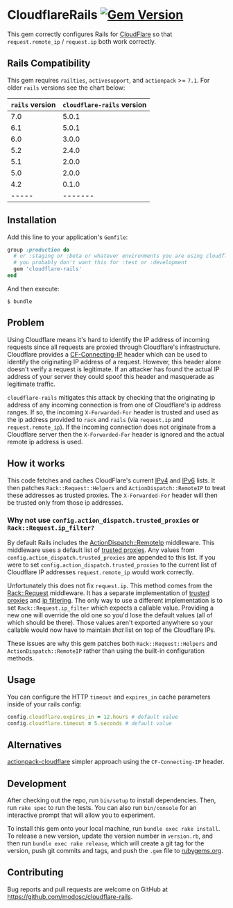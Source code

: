 # CloudflareRails [![Gem Version](https://badge.fury.io/rb/cloudflare-rails.svg)](https://badge.fury.io/rb/cloudflare-rails)
This gem correctly configures Rails for [CloudFlare](https://www.cloudflare.com) so that `request.remote_ip` / `request.ip` both work correctly.

## Rails Compatibility

This gem requires `railties`, `activesupport`, and `actionpack` >= `7.1`. For older `rails` versions see the chart below:

| `rails` version | `cloudflare-rails` version |
| --------------- | -------------------------- |
| 7.0             | 5.0.1                      |
| 6.1             | 5.0.1                      |
| 6.0             | 3.0.0                      |
| 5.2             | 2.4.0                      |
| 5.1             | 2.0.0                      |
| 5.0             | 2.0.0                      |
| 4.2             | 0.1.0                      |
| -----           | -------                    |

## Installation

Add this line to your application's `Gemfile`:

```ruby
group :production do
  # or :staging or :beta or whatever environments you are using cloudflare in.
  # you probably don't want this for :test or :development
  gem 'cloudflare-rails'
end
```

And then execute:

    $ bundle

## Problem

Using Cloudflare means it's hard to identify the IP address of incoming requests since all requests are proxied through Cloudflare's infrastructure. Cloudflare provides a [CF-Connecting-IP](https://support.cloudflare.com/hc/en-us/articles/200170986-How-does-Cloudflare-handle-HTTP-Request-headers-) header which can be used to identify the originating IP address of a request. However, this header alone doesn't verify a request is legitimate. If an attacker has found the actual IP address of your server they could spoof this header and masquerade as legitimate traffic.

`cloudflare-rails` mitigates this attack by checking that the originating ip address of any incoming connection is from one of Cloudflare's ip address ranges. If so, the incoming `X-Forwarded-For` header is trusted and used as the ip address provided to `rack` and `rails` (via `request.ip` and `request.remote_ip`). If the incoming connection does not originate from a Cloudflare server then the `X-Forwarded-For` header is ignored and the actual remote ip address is used.

## How it works
This code fetches and caches CloudFlare's current [IPv4](https://www.cloudflare.com/ips-v4) and [IPv6](https://www.cloudflare.com/ips-v6) lists. It then patches `Rack::Request::Helpers` and `ActionDispatch::RemoteIP` to treat these addresses as trusted proxies. The `X-Forwarded-For` header will then be trusted only from those ip addresses.

### Why not use `config.action_dispatch.trusted_proxies` or `Rack::Request.ip_filter?`
By default Rails includes the [ActionDispatch::RemoteIp](https://api.rubyonrails.org/classes/ActionDispatch/RemoteIp.html) middleware. This middleware uses a default list of [trusted proxies](https://github.com/rails/rails/blob/6b93fff8af32ef5e91f4ec3cfffb081d0553faf0/actionpack/lib/action_dispatch/middleware/remote_ip.rb#L36C5-L42). Any values from `config.action_dispatch.trusted_proxies` are appended to this list. If you were to set `config.action_dispatch.trusted_proxies` to the current list of Cloudflare IP addresses `request.remote_ip` would work correctly.

Unfortunately this does not fix `request.ip`. This method comes from the [Rack::Request](https://github.com/rack/rack/blob/main/lib/rack/request.rb) middleware. It has a separate implementation of [trusted proxies](https://github.com/rack/rack/blob/main/lib/rack/request.rb#L48-L56) and [ip filtering](https://github.com/rack/rack/blob/main/lib/rack/request.rb#L58C1-L59C1). The only way to use a different implementation is to set `Rack::Request.ip_filter` which expects a callable value. Providing a new one will override the old one so you'd lose the default values (all of which should be there). Those values aren't exported anywhere so your callable would now have to maintain _that_ list on top of the Cloudflare IPs.

These issues are why this gem patches both `Rack::Request::Helpers` and `ActionDispatch::RemoteIP` rather than using the built-in configuration methods.

## Usage
You can configure the HTTP `timeout` and `expires_in` cache parameters inside of your rails config:
```ruby
config.cloudflare.expires_in = 12.hours # default value
config.cloudflare.timeout = 5.seconds # default value
```

## Alternatives

[actionpack-cloudflare](https://github.com/customink/actionpack-cloudflare) simpler approach using the `CF-Connecting-IP` header.

## Development

After checking out the repo, run `bin/setup` to install dependencies. Then, run `rake spec` to run the tests. You can also run `bin/console` for an interactive prompt that will allow you to experiment.

To install this gem onto your local machine, run `bundle exec rake install`. To release a new version, update the version number in `version.rb`, and then run `bundle exec rake release`, which will create a git tag for the version, push git commits and tags, and push the `.gem` file to [rubygems.org](https://rubygems.org).

## Contributing

Bug reports and pull requests are welcome on GitHub at https://github.com/modosc/cloudflare-rails.
